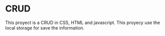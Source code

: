 # CRUD

This proyect is a CRUD in CSS, HTML and javascript.
This proyecy use the local storage for save the information.